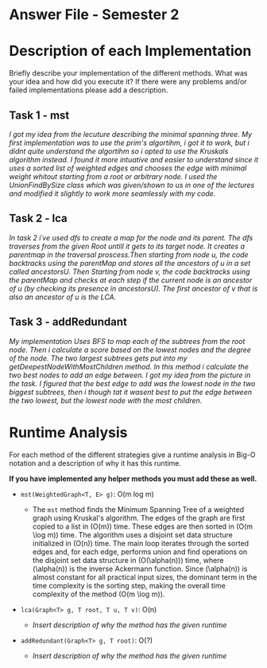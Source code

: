 # Answer File - Semester 2
# Description of each Implementation
Briefly describe your implementation of the different methods. What was your idea and how did you execute it? If there were any problems and/or failed implementations please add a description.

## Task 1 - mst
*I got my idea from the lecuture describing the minimal spanning three. My first implementation was to use the prim's algortihm, i got it to work, but i didnt quite understand the algortihm so i opted to use the Kruskals algorithm instead. I found it more intuative and easier to understand since it uses a sorted list of weighted edges and chooses the edge with minimal weight whitout starting from a root or arbitrary node. I used the UnionFindBySize class which was given/shown to us in one of the lectures and modified it slightly to work more seamlessly with my code.*

## Task 2 - lca
*In task 2 i´ve used dfs to create a map for the node and its parent. The dfs traverses from the given Root untill it gets to its target node. It creates a parentmap in the traversal proscess.Then starting from node u, the code backtracks using the parentMap and stores all the ancestors of u in a set called ancestorsU. Then Starting from node v, the code backtracks using the parentMap and checks at each step if the current node is an ancestor of u (by checking its presence in ancestorsU).
The first ancestor of v that is also an ancestor of u is the LCA.*

## Task 3 - addRedundant
*My implementation Uses BFS to map each of the subtrees from the root node. Then i calculate a score based on the lowest nodes and the degree of the node. The two largest subtrees gets put into my getDeepestNodeWithMostChildren method. In this method i calculate the two best nodes to add an edge between. I got my idea from the picture in the task. I figured that the best edge to add was the lowest node in the two biggest subtrees, then i though tat it wasent best to put the edge between the two lowest, but the lowest node with the most children.*


# Runtime Analysis
For each method of the different strategies give a runtime analysis in Big-O notation and a description of why it has this runtime.

**If you have implemented any helper methods you must add these as well.**

* ``mst(WeightedGraph<T, E> g)``: O(m log m)
    * The `mst` method finds the Minimum Spanning Tree of a weighted graph using Kruskal's algorithm. The edges of the graph are first copied to a list in \(O(m)\) time. These edges are then sorted in \(O(m \log m)\) time. The algorithm uses a disjoint set data structure initialized in \(O(n)\) time. The main loop iterates through the sorted edges and, for each edge, performs union and find operations on the disjoint set data structure in \(O(\alpha(n))\) time, where \(\alpha(n)\) is the inverse Ackermann function. Since \(\alpha(n)\) is almost constant for all practical input sizes, the dominant term in the time complexity is the sorting step, making the overall time complexity of the method \(O(m \log m)\).

* ``lca(Graph<T> g, T root, T u, T v)``: O(n)
    * *Insert description of why the method has the given runtime*
* ``addRedundant(Graph<T> g, T root)``: O(?)
    * *Insert description of why the method has the given runtime*






